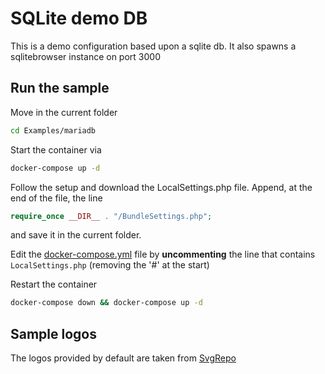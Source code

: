 # SQLite demo DB
This is a demo configuration based upon a sqlite db. It also spawns a sqlitebrowser instance on port 3000

## Run the sample
Move in the current folder
```bash
cd Examples/mariadb
```

Start the container via 
```bash
docker-compose up -d
```

Follow the setup and download the LocalSettings.php file. Append, at the end of the file, the line
```php
require_once __DIR__ . "/BundleSettings.php";
```
and save it in the current folder.

Edit the [docker-compose.yml](./docker-compose.yml) file by **uncommenting** the line that contains ```LocalSettings.php``` (removing the '#' at the start)

Restart the container
```bash
docker-compose down && docker-compose up -d
```

## Sample logos
The logos provided by default are taken from [SvgRepo](https://svgrepo.com)